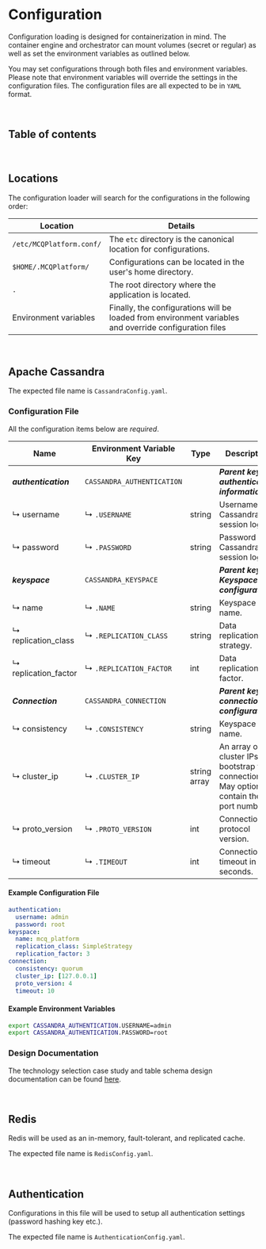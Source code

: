 # Configuration

Configuration loading is designed for containerization in mind. The container engine and orchestrator can mount volumes
(secret or regular) as well as set the environment variables as outlined below.

You may set configurations through both files and environment variables. Please note that environment variables will
override the settings in the configuration files. The configuration files are all expected to be in `YAML` format.

<br/>


## Table of contents

<br/>

## Locations

The configuration loader will search for the configurations in the following order:

| Location                 | Details                                                                                                |
|--------------------------|--------------------------------------------------------------------------------------------------------|
| `/etc/MCQPlatform.conf/` | The `etc` directory is the canonical location for configurations.                                      |
| `$HOME/.MCQPlatform/`    | Configurations can be located in the user's home directory.                                            |
| `.`                      | The root directory where the application is located.                                                   |
| Environment variables    | Finally, the configurations will be loaded from environment variables and override configuration files |

<br/>

## Apache Cassandra

The expected file name is `CassandraConfig.yaml`.

### Configuration File

All the configuration items below are _required_.

| Name                 | Environment Variable Key   | Type         | Description                                                                                   |
|----------------------|----------------------------|--------------|-----------------------------------------------------------------------------------------------|
| **_authentication_** | `CASSANDRA_AUTHENTICATION` |              | **_Parent key for authentication information._**                                              |
| ↳ username           | ↳ `.USERNAME`              | string       | Username for Cassandra session login.                                                         |
| ↳ password           | ↳ `.PASSWORD`              | string       | Password for Cassandra session login.                                                         |
| **_keyspace_**       | `CASSANDRA_KEYSPACE`       |              | **_Parent key for Keyspace configuration._**                                                  |
| ↳ name               | ↳ `.NAME`                  | string       | Keyspace name.                                                                                |
| ↳ replication_class  | ↳ `.REPLICATION_CLASS`     | string       | Data replication strategy.                                                                    |
| ↳ replication_factor | ↳ `.REPLICATION_FACTOR`    | int          | Data replication factor.                                                                      |
| **_Connection_**     | `CASSANDRA_CONNECTION`     |              | **_Parent key for connection configuration._**                                                |
| ↳ consistency        | ↳ `.CONSISTENCY`           | string       | Keyspace name.                                                                                |
| ↳ cluster_ip         | ↳ `.CLUSTER_IP`            | string array | An array of cluster IPs to bootstrap the connection. May optionally contain the port numbers. |
| ↳ proto_version      | ↳ `.PROTO_VERSION`         | int          | Connection protocol version.                                                                  |
| ↳ timeout            | ↳ `.TIMEOUT`               | int          | Connection timeout in seconds.                                                                |

#### Example Configuration File

```yaml
authentication:
  username: admin
  password: root
keyspace:
  name: mcq_platform
  replication_class: SimpleStrategy
  replication_factor: 3
connection:
  consistency: quorum
  cluster_ip: [127.0.0.1]
  proto_version: 4
  timeout: 10
```

#### Example Environment Variables

```bash
export CASSANDRA_AUTHENTICATION.USERNAME=admin
export CASSANDRA_AUTHENTICATION.PASSWORD=root
```

### Design Documentation
The technology selection case study and table schema design documentation can be found [here](../model/cassandra).

<br/>

## Redis
Redis will be used as an in-memory, fault-tolerant, and replicated cache.

The expected file name is `RedisConfig.yaml`.

<br/>


## Authentication
Configurations in this file will be used to setup all authentication settings (password hashing key etc.).

The expected file name is `AuthenticationConfig.yaml`.

